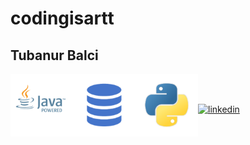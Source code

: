 ﻿# codingisartt
 ## Tubanur Balci
 
 <img align="left" src="https://raw.githubusercontent.com/github/explore/80688e429a7d4ef2fca1e82350fe8e3517d3494d/topics/java/java.png" width="100" height="100">
 <img align="left" src="https://raw.githubusercontent.com/github/explore/80688e429a7d4ef2fca1e82350fe8e3517d3494d/topics/sql/sql.png" width="100" height="100">
 <img align="left" src="https://raw.githubusercontent.com/github/explore/80688e429a7d4ef2fca1e82350fe8e3517d3494d/topics/python/python.png" width="100" height="100">
 
 
<br>
<br>


[<img src='https://cdn.jsdelivr.net/npm/simple-icons@3.0.1/icons/linkedin.svg' alt='linkedin' height='40'>](
 https://www.linkedin.com/in/tubanur-balci-1401391a6/)  
